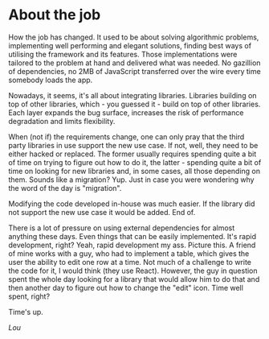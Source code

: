# About the job

How the job has changed. It used to be about solving algorithmic problems, implementing well performing and elegant solutions, finding best ways of utilising the framework and its features. Those implementations were tailored to the problem at hand and delivered what was needed. No gazillion of dependencies, no 2MB of JavaScript transferred over the wire every time somebody loads the app.

Nowadays, it seems, it's all about integrating libraries. Libraries building on top of other libraries, which - you guessed it - build on top of other libraries. Each layer expands the bug surface, increases the risk of performance degradation and limits flexibility.

When (not if) the requirements change, one can only pray that the third party libraries in use support the new use case. If not, well, they need to be either hacked or replaced. The former usually requires spending quite a bit of time on trying to figure out how to do it, the latter - spending quite a bit of time on looking for new libraries and, in some cases, all those depending on them. Sounds like a migration? Yup. Just in case you were wondering why the word of the day is "migration".

Modifying the code developed in-house was much easier. If the library did not support the new use case it would be added. End of.

There is a lot of pressure on using external dependencies for almost anything these days. Even things that can be easily implemented. It's rapid development, right? Yeah, rapid development my ass. Picture this. A friend of mine works with a guy, who had to implement a table, which gives the user the ability to edit one row at a time. Not much of a challenge to write the code for it, I would think (they use React). However, the guy in question spent the whole day looking for a library that would allow him to do that and then another day to figure out how to change the "edit" icon. Time well spent, right?

Time's up.

*Lou*